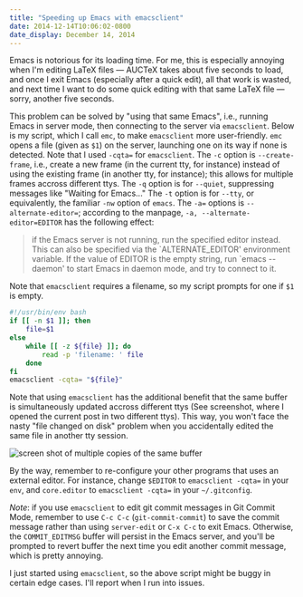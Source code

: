 ```yaml
---
title: "Speeding up Emacs with emacsclient"
date: 2014-12-14T10:06:02-0800
date_display: December 14, 2014
---
```

Emacs is notorious for its loading time. For me, this is especially annoying when I'm editing LaTeX files — AUCTeX takes about five seconds to load, and once I exit Emacs (especially after a quick edit), all that work is wasted, and next time I want to do some quick editing with that same LaTeX file — sorry, another five seconds.

This problem can be solved by "using that same Emacs", i.e., running Emacs in server mode, then connecting to the server via `emacsclient`. Below is my script, which I call `emc`, to make `emacsclient` more user-friendly. `emc` opens a file (given as `$1`) on the server, launching one on its way if none is detected. Note that I used `-cqta=` for `emacsclient`. The `-c` option is `--create-frame`, i.e., create a new frame (in the current tty, for instance) instead of using the existing frame (in another tty, for instance); this allows for multiple frames accross different ttys. The `-q` option is for `--quiet`, suppressing messages like "Waiting for Emacs..." The `-t` option is for `--tty`, or equivalently, the familiar `-nw` option of `emacs`. The `-a=` options is `--alternate-editor=`; according to the manpage, `-a, --alternate-editor=EDITOR` has the following effect:

> if the Emacs server is not running, run the specified editor instead. This can also be specified via the \`ALTERNATE_EDITOR' environment variable. If the value of EDITOR is the empty string,  run \`emacs --daemon' to start Emacs in daemon mode, and try to connect to it.

Note that `emacsclient` requires a filename, so my script prompts for one if `$1` is empty.

``` bash
#!/usr/bin/env bash
if [[ -n $1 ]]; then
    file=$1
else
    while [[ -z ${file} ]]; do
        read -p 'filename: ' file
    done
fi
emacsclient -cqta= "${file}"
```

Note that using `emacsclient` has the additional benefit that the same buffer is simultaneously updated accross different ttys (See screenshot, where I opened the current post in two different ttys). This way, you won't face the nasty "file changed on disk" problem when you accidentally edited the same file in another tty session.

![screen shot of multiple copies of the same buffer](https://i.imgur.com/9KxEWKq.png)

By the way, remember to re-configure your other programs that uses an external editor. For instance, change `$EDITOR` to `emacsclient -cqta=` in your `env`, and `core.editor` to `emacsclient -cqta=` in your `~/.gitconfig`.

*Note*: if you use `emacsclient` to edit git commit messages in Git Commit Mode, remember to use `C-c C-c` (`git-commit-commit`) to save the commit message rather than using `server-edit` or `C-x C-c` to exit Emacs. Otherwise, the `COMMIT_EDITMSG` buffer will persist in the Emacs server, and you'll be prompted to revert buffer the next time you edit another commit message, which is pretty annoying.

I just started using `emacsclient`, so the above script might be buggy in certain edge cases. I'll report when I run into issues.
